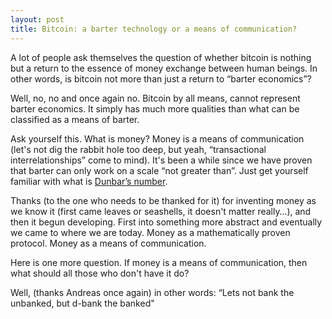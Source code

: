 ```yaml
---
layout: post
title: Bitcoin: a barter technology or a means of communication?
---
```


A lot of people ask themselves the question of whether bitcoin is nothing but a return to the essence of money exchange between human beings. In other words, is bitcoin not more than just a return to “barter economics”?

Well, no, no and once again no. Bitcoin by all means, cannot represent barter economics. It simply has much more qualities than what can be classified as a means of barter. 

Ask yourself this. What is money? Money is a means of communication (let's not dig the rabbit hole too deep, but yeah, “transactional interrelationships” come to mind). It's been a while since we have proven that barter can only work on a scale “not greater than”. Just get yourself familiar with what is [Dunbar’s number](https://en.wikipedia.org/wiki/Dunbar%27s_number).

Thanks (to the one who needs to be thanked for it) for inventing money as we know it (first came leaves or seashells, it doesn't matter really…), and then it begun developing. First into something more abstract and eventually we came to where we are today. Money as a mathematically proven protocol. Money as a means of communication.

Here is one more question. If money is a means of communication, then what should all those who don't have it do?

Well, (thanks Andreas once again) in other words: “Lets not bank the unbanked, but d-bank the banked" 

